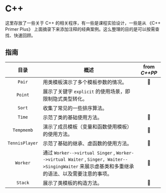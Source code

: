 # C++

这里存放了一些关于 C++ 的相关程序，有一些是课程实验设计，一些是从 《C++ Primer Plus》 上面摘录下来添加注释的经典案例。这么整理的目的是可以按需查找、快速回顾。

## 指南

|      目录      | 概述                                                         | from *C++PP* |
| :------------: | ------------------------------------------------------------ | :----------: |
|     `Pair`     | 用类模板演示了多个模板参数的情况。                           | :red_circle: |
|    `Point`     | 展示了关键字 `explicit` 的使用场景，即限制隐式类型转化。     |              |
|     `Sort`     | 收集了常见的一些排序算法。                                   |              |
|     `Time`     | 示范了类的基础使用方法。                                     | :red_circle: |
|   `Tempmemb`   | 演示了成员模板（变量和函数使用模板）的使用方法。             | :red_circle: |
| `TennisPlayer` | 示范了基础的继承、虚函数的使用方法。                         | :red_circle: |
|    `Worker`    | 通过 `Worker-->virtual Singer` , `Worker-->virtual Waiter` , `Singer, Waiter-->SingingWaiter` 来展示虚基类和多重继承的语法、以及需要注意的事项。 | :red_circle: |
|    `Stack`     | 展示了类模板的构造方法。                                     | :red_circle: |

